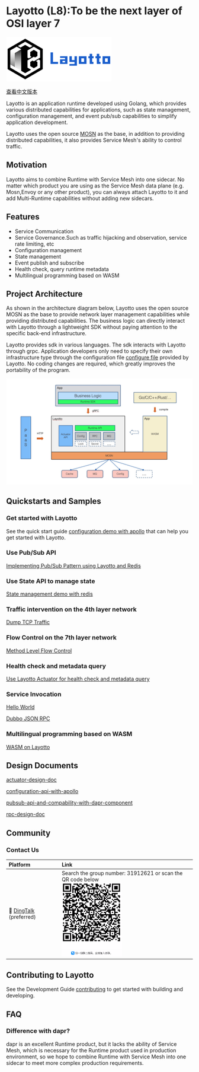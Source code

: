 # Layotto (L8):To be the next layer of OSI layer 7
<img src="/img/logo/grey2-1.svg" height="120px">

[查看中文版本](README-ZH.md)

Layotto is an application runtime developed using Golang, which provides various distributed capabilities for applications, such as state management, configuration management, and event pub/sub capabilities to simplify application development.

Layotto uses the open source [MOSN](https://github.com/mosn/mosn) as the base, in addition to providing distributed capabilities, it also provides Service Mesh's ability to control traffic.

## Motivation

Layotto aims to combine Runtime with Service Mesh into one sidecar. No matter which product you are using as the Service Mesh data plane (e.g. Mosn,Envoy or any other
product), you can always attach Layotto to it and add Multi-Runtime capabilities without adding new sidecars. 

## Features

- Service Communication
- Service Governance.Such as traffic hijacking and observation, service rate limiting, etc
- Configuration management
- State management
- Event publish and subscribe
- Health check, query runtime metadata
- Multilingual programming based on WASM

## Project Architecture

As shown in the architecture diagram below, Layotto uses the open source MOSN as the base to provide network layer management capabilities while providing distributed capabilities. The business logic can directly interact with Layotto through a lightweight SDK without paying attention to the specific back-end infrastructure.

Layotto provides sdk in various languages. The sdk interacts with Layotto through grpc. Application developers only need to specify their own infrastructure type through the configuration file [configure file](./configs/runtime_config.json) provided by Layotto. No coding changes are required, which greatly improves the portability of the program.

![Architecture](img/runtime-architecture.png)

## Quickstarts and Samples

### Get started with Layotto

See the quick start guide [configuration demo with apollo](docs/en/start/configuration/start-apollo.md) that can help you get started with Layotto.

### Use Pub/Sub API

[Implementing Pub/Sub Pattern using Layotto and Redis](docs/en/start/pubsub/start.md)

### Use State API to manage state

[State management demo with redis](docs/en/start/state/start.md)

### Traffic intervention on the 4th layer network

[Dump TCP Traffic](docs/en/start/network_filter/tcpcopy.md)

### Flow Control on the 7th layer network

[Method Level Flow Control](docs/en/start/stream_filter/flow_control.md)

### Health check and metadata query

[Use Layotto Actuator for health check and metadata query](docs/en/start/actuator/start.md)

### Service Invocation

[Hello World](docs/en/start/rpc/helloworld.md)

[Dubbo JSON RPC](docs/en/start/rpc/dubbo_json_rpc.md)

### Multilingual programming based on WASM

[WASM on Layotto](docs/en/start/wasm/start.md)

## Design Documents

[actuator-design-doc](docs/en/design/actuator/actuator-design-doc.md)

[configuration-api-with-apollo](docs/en/design/configuration/configuration-api-with-apollo.md)

[pubsub-api-and-compability-with-dapr-component](docs/en/design/pubsub/pubsub-api-and-compability-with-dapr-component.md)

[rpc-design-doc](docs/en/design/rpc/rpc-design-doc.md)

## Community

### Contact Us

| Platform  | Link        |
|:----------|:------------|
| 💬 [DingTalk](https://www.dingtalk.com/en) (preferred) | Search the group number: 31912621 or scan the QR code below <br> <img src="/img/ding-talk-group-1.png" height="200px">

[comment]: <> (| 💬 [Wechat]&#40;https://www.wechat.com/en/&#41;  | Scan the QR code below and she will invite you into the wechat group <br> <img src="/img/wechat-group.jpg" height="200px">)

## Contributing to Layotto

See the Development Guide [contributing](CONTRIBUTING.md) to get started with building and developing.

## FAQ

### Difference with dapr?

dapr is an excellent Runtime product, but it lacks the ability of Service Mesh, which is necessary for the Runtime 
product used in production environment, so we hope to combine Runtime with Service Mesh into one sidecar to meet 
more complex production requirements.